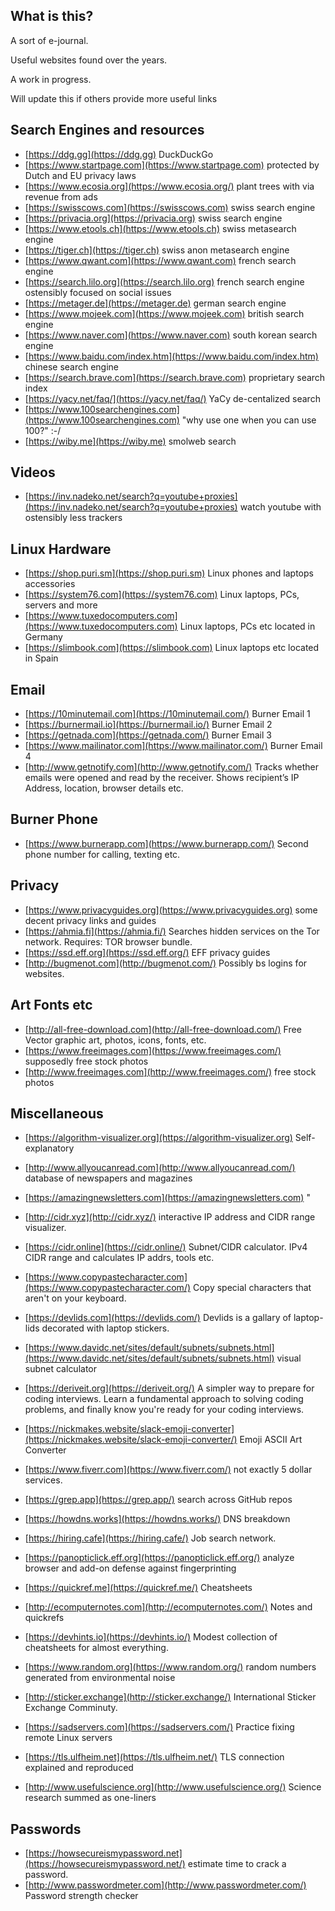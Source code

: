 ## What is this?

A sort of e-journal.

Useful websites found over the years.

A work in progress.

Will update this if others provide more useful links


## Search Engines and resources
* [https://ddg.gg](https://ddg.gg)   DuckDuckGo
* [https://www.startpage.com](https://www.startpage.com)   protected by Dutch and EU privacy laws
* [https://www.ecosia.org](https://www.ecosia.org/)   plant trees with via revenue from ads
* [https://swisscows.com](https://swisscows.com)   swiss search engine 
* [https://privacia.org](https://privacia.org)  swiss search engine
* [https://www.etools.ch](https://www.etools.ch)  swiss metasearch engine
* [https://tiger.ch](https://tiger.ch)  swiss anon metasearch engine
* [https://www.qwant.com](https://www.qwant.com)  french search engine
* [https://search.lilo.org](https://search.lilo.org) french search engine ostensibly focused on social issues
* [https://metager.de](https://metager.de)  german search engine
* [https://www.mojeek.com](https://www.mojeek.com)  british search engine
* [https://www.naver.com](https://www.naver.com)  south korean search engine
* [https://www.baidu.com/index.htm](https://www.baidu.com/index.htm)  chinese search engine
* [https://search.brave.com](https://search.brave.com)  proprietary search index
* [https://yacy.net/faq/](https://yacy.net/faq/)   YaCy de-centalized search
* [https://www.100searchengines.com](https://www.100searchengines.com)  "why use one when you can use 100?" :-/
* [https://wiby.me](https://wiby.me)  smolweb search

## Videos
* [https://inv.nadeko.net/search?q=youtube+proxies](https://inv.nadeko.net/search?q=youtube+proxies)  watch youtube with ostensibly less trackers

## Linux Hardware
* [https://shop.puri.sm](https://shop.puri.sm)  Linux phones and laptops accessories
* [https://system76.com](https://system76.com)  Linux laptops, PCs, servers and more
* [https://www.tuxedocomputers.com](https://www.tuxedocomputers.com)  Linux laptops, PCs etc located in Germany
* [https://slimbook.com](https://slimbook.com)  Linux laptops etc located in Spain

## Email 
* [https://10minutemail.com](https://10minutemail.com/)  Burner Email 1
* [https://burnermail.io](https://burnermail.io/)  Burner Email 2 
* [https://getnada.com](https://getnada.com/)  Burner Email 3
* [https://www.mailinator.com](https://www.mailinator.com/)  Burner Email 4
* [http://www.getnotify.com](http://www.getnotify.com/)  Tracks whether emails were opened and read by the receiver. Shows recipient’s IP Address, location, browser details etc.

## Burner Phone
* [https://www.burnerapp.com](https://www.burnerapp.com/)   Second phone number for calling, texting etc.

## Privacy 
* [https://www.privacyguides.org](https://www.privacyguides.org)  some decent privacy links and guides
* [https://ahmia.fi](https://ahmia.fi/)   Searches hidden services on the Tor network. Requires: TOR browser bundle.
* [https://ssd.eff.org](https://ssd.eff.org/)   EFF privacy guides
* [http://bugmenot.com](http://bugmenot.com/)   Possibly bs logins for websites.

## Art Fonts etc
* [http://all-free-download.com](http://all-free-download.com/)   Free Vector graphic art, photos, icons, fonts, etc.
* [https://www.freeimages.com](https://www.freeimages.com/)   supposedly free stock photos
* [http://www.freeimages.com](http://www.freeimages.com/)   free stock photos

## Miscellaneous
* [https://algorithm-visualizer.org](https://algorithm-visualizer.org)   Self-explanatory

* [http://www.allyoucanread.com](http://www.allyoucanread.com/)   database of newspapers and magazines
* [https://amazingnewsletters.com](https://amazingnewsletters.com)   "

* [http://cidr.xyz](http://cidr.xyz/)   interactive IP address and CIDR range visualizer.
* [https://cidr.online](https://cidr.online/)   Subnet/CIDR calculator. IPv4 CIDR range and calculates IP addrs, tools etc.
* [https://www.copypastecharacter.com](https://www.copypastecharacter.com/)   Copy special characters that aren't on your keyboard.
* [https://devlids.com](https://devlids.com/)   Devlids is a gallary of laptop-lids decorated with laptop stickers.
* [https://www.davidc.net/sites/default/subnets/subnets.html](https://www.davidc.net/sites/default/subnets/subnets.html)   visual subnet calculator
* [https://deriveit.org](https://deriveit.org/)   A simpler way to prepare for coding interviews. Learn a fundamental approach to solving coding problems, and finally know you're ready for your coding interviews.

* [https://nickmakes.website/slack-emoji-converter](https://nickmakes.website/slack-emoji-converter/)   Emoji ASCII Art Converter 

* [https://www.fiverr.com](https://www.fiverr.com/)   not exactly 5 dollar services.
* [https://grep.app](https://grep.app/)   search across GitHub repos
* [https://howdns.works](https://howdns.works/)   DNS breakdown
* [https://hiring.cafe](https://hiring.cafe/)   Job search network.


* [https://panopticlick.eff.org](https://panopticlick.eff.org/)   analyze browser and add-on defense against fingerprinting
* [https://quickref.me](https://quickref.me/)   Cheatsheets
* [http://ecomputernotes.com](http://ecomputernotes.com/)   Notes and quickrefs
* [https://devhints.io](https://devhints.io/)   Modest collection of cheatsheets for almost everything.
* [https://www.random.org](https://www.random.org/)   random numbers generated from environmental noise
* [http://sticker.exchange](http://sticker.exchange/)   International Sticker Exchange Comminuty.
* [https://sadservers.com](https://sadservers.com/)   Practice fixing remote Linux servers
* [https://tls.ulfheim.net](https://tls.ulfheim.net/)   TLS connection explained and reproduced
* [http://www.usefulscience.org](http://www.usefulscience.org/)   Science research summed as one-liners

## Passwords
* [https://howsecureismypassword.net](https://howsecureismypassword.net/)   estimate time to crack a password. 
* [http://www.passwordmeter.com](http://www.passwordmeter.com/)   Password strength checker
